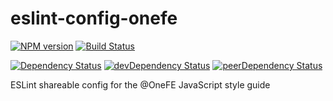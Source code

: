 # eslint-config-onefe

[![NPM version][npm-badge]][npm] [![Build Status][travis-ci-image]][travis-ci-url]

[![Dependency Status][deps-badge]][deps]
[![devDependency Status][dev-deps-badge]][dev-deps]
[![peerDependency Status][peer-deps-badge]][peer-deps]

ESLint shareable config for the @OneFE JavaScript style guide



[npm-badge]: http://badge.fury.io/js/eslint-config-onefe.svg
[npm]: https://www.npmjs.com/package/eslint-config-onefe

[deps-badge]: https://david-dm.org/onefe/eslint-config-onefe.svg
[deps]: https://david-dm.org/onefe/eslint-config-onefe

[dev-deps-badge]: https://david-dm.org/onefe/eslint-config-onefe/dev-status.svg
[dev-deps]: https://david-dm.org/onefe/eslint-config-onefe#info=devDependencies

[peer-deps-badge]: https://david-dm.org/onefe/eslint-config-onefe/peer-status.svg
[peer-deps]: https://david-dm.org/onefe/eslint-config-onefe#info=peerDependencies 

[travis-ci-image]: https://travis-ci.org/onefe/eslint-config-onefe.svg
[travis-ci-url]: https://travis-ci.org/onefe/eslint-config-onefe
